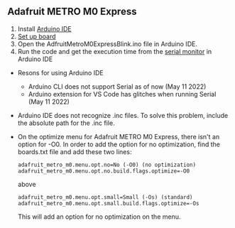 ## Adafruit METRO M0 Express
1. Install [Arduino IDE](https://www.arduino.cc/en/software) 
2. [Set up board](https://learn.adafruit.com/adafruit-metro-m0-express/using-with-arduino-ide)
3. Open the AdfruitMetroM0ExpressBlink.ino file in Arduino IDE.
5. Run the code and get the execution time from the [serial monitor](https://docs.arduino.cc/software/ide-v2/tutorials/ide-v2-serial-monitor) in Arduino IDE

- Resons for using Arduino IDE
  - Arduino CLI does not support Serial as of now (May 11 2022)
  - Arduino extension for VS Code has glitches when running Serial (May 11 2022)

- Arduino IDE does not recognize .inc files. To solve this problem, include the absolute path for the .inc file.

- On the optimize menu for Adafruit METRO M0 Express, there isn't an option for -O0. In order to add the option for no optimization, find the boards.txt file and add these two lines:

  ```
  adafruit_metro_m0.menu.opt.no=No (-O0) (no optimization)      
  adafruit_metro_m0.menu.opt.no.build.flags.optimize=-O0
  ```

  above 

  ```
  adafruit_metro_m0.menu.opt.small=Small (-Os) (standard)       
  adafruit_metro_m0.menu.opt.small.build.flags.optimize=-Os
  ```

  This will add an option for no optimization on the menu.